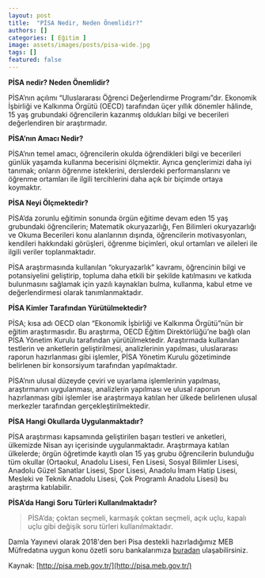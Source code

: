 ```yaml
---
layout: post
title:  "PİSA Nedir, Neden Önemlidir?"
authors: []
categories: [ Eğitim ]
image: assets/images/posts/pisa-wide.jpg
tags: []
featured: false
---
```

**PİSA nedir? Neden Önemlidir?**

PİSA’nın açılımı “Uluslararası Öğrenci Değerlendirme Programı”dır. Ekonomik İşbirliği ve Kalkınma Örgütü (OECD) tarafından üçer yıllık dönemler hâlinde, 15 yaş grubundaki öğrencilerin kazanmış oldukları bilgi ve becerileri değerlendiren bir araştırmadır.

**PİSA’nın Amacı Nedir?**

PİSA’nın temel amacı, öğrencilerin okulda öğrendikleri bilgi ve becerileri günlük yaşamda kullanma becerisini ölçmektir. Ayrıca gençlerimizi daha iyi tanımak; onların öğrenme isteklerini, derslerdeki performanslarını ve öğrenme ortamları ile ilgili tercihlerini daha açık bir biçimde ortaya koymaktır.

**PİSA Neyi Ölçmektedir?**

PİSA’da zorunlu eğitimin sonunda örgün eğitime devam eden 15 yaş grubundaki öğrencilerin; Matematik okuryazarlığı, Fen Bilimleri okuryazarlığı ve Okuma Becerileri konu alanlarının dışında, öğrencilerin motivasyonları, kendileri hakkındaki görüşleri, öğrenme biçimleri, okul ortamları ve aileleri ile ilgili veriler toplanmaktadır.

PİSA araştırmasında kullanılan “okuryazarlık” kavramı, öğrencinin bilgi ve potansiyelini geliştirip, topluma daha etkili bir şekilde katılmasını ve katkıda bulunmasını sağlamak için yazılı kaynakları bulma, kullanma, kabul etme ve değerlendirmesi olarak tanımlanmaktadır.

**PİSA Kimler Tarafından Yürütülmektedir?**

PİSA; kısa adı OECD olan “Ekonomik İşbirliği ve Kalkınma Örgütü”nün bir eğitim araştırmasıdır. Bu araştırma, OECD Eğitim Direktörlüğü’ne bağlı olan PİSA Yönetim Kurulu tarafından yürütülmektedir. Araştırmada kullanılan testlerin ve anketlerin geliştirilmesi, analizlerinin yapılması, uluslararası raporun hazırlanması gibi işlemler, PİSA Yönetim Kurulu gözetiminde belirlenen bir konsorsiyum tarafından yapılmaktadır.

PİSA’nın ulusal düzeyde çeviri ve uyarlama işlemlerinin yapılması, araştırmanın uygulanması, analizlerin yapılması ve ulusal raporun hazırlanması gibi işlemler ise araştırmaya katılan her ülkede belirlenen ulusal merkezler tarafından gerçekleştirilmektedir.

**PİSA Hangi Okullarda Uygulanmaktadır?**

PİSA araştırması kapsamında geliştirilen başarı testleri ve anketleri, ülkemizde Nisan ayı içerisinde uygulanmaktadır. Araştırmaya katılan ülkelerde; örgün öğretimde kayıtlı olan 15 yaş grubu öğrencilerin bulunduğu tüm okullar (Ortaokul, Anadolu Lisesi, Fen Lisesi, Sosyal Bilimler Lisesi, Anadolu Güzel Sanatlar Lisesi, Spor Lisesi, Anadolu İmam Hatip Lisesi, Mesleki ve Teknik Anadolu Lisesi, Çok Programlı Anadolu Lisesi) bu araştırma katılabilir.

**PİSA’da Hangi Soru Türleri Kullanılmaktadır?**

>PİSA’da; çoktan seçmeli, karmaşık çoktan seçmeli, açık uçlu, kapalı uçlu gibi değişik soru türleri kullanılmaktadır.

Damla Yayınevi olarak 2018'den beri Pisa destekli hazırladığımız MEB Müfredatına uygun konu özetli soru bankalarımıza [buradan](https://www.damlayayinevi.com.tr/catalogsearch/result/index/?cat=&infinite=true&&q=PİSA+SORU+BANKAS%C4%B0) ulaşabilirsiniz.

Kaynak: [http://pisa.meb.gov.tr/](http://pisa.meb.gov.tr/)

